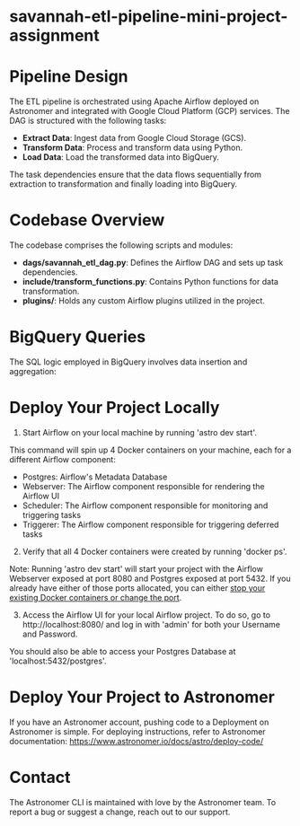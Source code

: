 # savannah-etl-pipeline-mini-project-assignment

Pipeline Design
===============

The ETL pipeline is orchestrated using Apache Airflow deployed on Astronomer and integrated with Google Cloud Platform (GCP) services. The DAG is structured with the following tasks:

- **Extract Data**: Ingest data from Google Cloud Storage (GCS).
- **Transform Data**: Process and transform data using Python.
- **Load Data**: Load the transformed data into BigQuery.

The task dependencies ensure that the data flows sequentially from extraction to transformation and finally loading into BigQuery.

Codebase Overview
=================

The codebase comprises the following scripts and modules:

- **dags/savannah_etl_dag.py**: Defines the Airflow DAG and sets up task dependencies.
- **include/transform_functions.py**: Contains Python functions for data transformation.
- **plugins/**: Holds any custom Airflow plugins utilized in the project.

BigQuery Queries
================

The SQL logic employed in BigQuery involves data insertion and aggregation:

Deploy Your Project Locally
===========================

1. Start Airflow on your local machine by running 'astro dev start'.

This command will spin up 4 Docker containers on your machine, each for a different Airflow component:

- Postgres: Airflow's Metadata Database
- Webserver: The Airflow component responsible for rendering the Airflow UI
- Scheduler: The Airflow component responsible for monitoring and triggering tasks
- Triggerer: The Airflow component responsible for triggering deferred tasks

2. Verify that all 4 Docker containers were created by running 'docker ps'.

Note: Running 'astro dev start' will start your project with the Airflow Webserver exposed at port 8080 and Postgres exposed at port 5432. If you already have either of those ports allocated, you can either [stop your existing Docker containers or change the port](https://www.astronomer.io/docs/astro/cli/troubleshoot-locally#ports-are-not-available-for-my-local-airflow-webserver).

3. Access the Airflow UI for your local Airflow project. To do so, go to http://localhost:8080/ and log in with 'admin' for both your Username and Password.

You should also be able to access your Postgres Database at 'localhost:5432/postgres'.

Deploy Your Project to Astronomer
=================================

If you have an Astronomer account, pushing code to a Deployment on Astronomer is simple. For deploying instructions, refer to Astronomer documentation: https://www.astronomer.io/docs/astro/deploy-code/

Contact
=======

The Astronomer CLI is maintained with love by the Astronomer team. To report a bug or suggest a change, reach out to our support.
